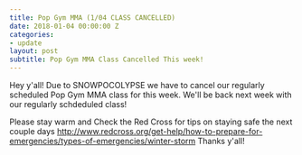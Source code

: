 ```yaml
---
title: Pop Gym MMA (1/04 CLASS CANCELLED)
date: 2018-01-04 00:00:00 Z
categories:
- update
layout: post
subtitle: Pop Gym MMA Class Cancelled This week!
---
```


Hey y'all! Due to SNOWPOCOLYPSE we have to cancel our regularly scheduled Pop Gym MMA class for this week. We'll be back next week with our regularly schdeduled class!

Please stay warm and Check the Red Cross for tips on staying safe the next couple days
http://www.redcross.org/get-help/how-to-prepare-for-emergencies/types-of-emergencies/winter-storm
Thanks y'all!
